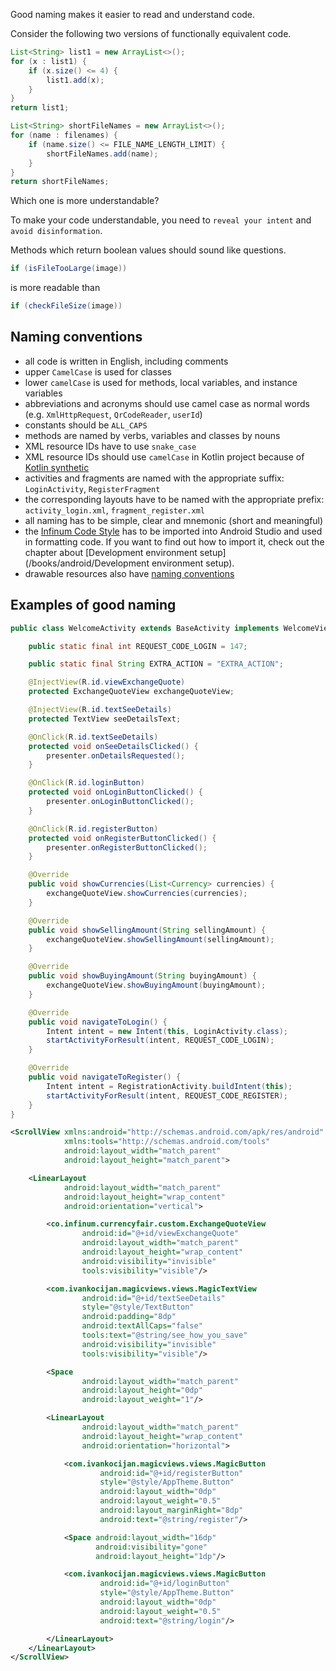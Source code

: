 Good naming makes it easier to read and understand code.

Consider the following two versions of functionally equivalent code.

```java
List<String> list1 = new ArrayList<>();
for (x : list1) {
    if (x.size() <= 4) {
        list1.add(x);
    }
}
return list1;
```

```java
List<String> shortFileNames = new ArrayList<>();
for (name : filenames) {
    if (name.size() <= FILE_NAME_LENGTH_LIMIT) {
        shortFileNames.add(name);
    }
}
return shortFileNames;
```

Which one is more understandable?

To make your code understandable, you need to `reveal your intent` and `avoid disinformation`.

Methods which return boolean values should sound like questions.

```java
if (isFileTooLarge(image))
```

is more readable than

```java
if (checkFileSize(image))
```

## Naming conventions

* all code is written in English, including comments
* upper `CamelCase` is used for classes
* lower `camelCase` is used for methods, local variables, and instance variables
* abbreviations and acronyms should use camel case as normal words (e.g. `XmlHttpRequest`, `QrCodeReader`, `userId`)
* constants should be `ALL_CAPS`
* methods are named by verbs, variables and classes by nouns
* XML resource IDs have to use `snake_case`
* XML resource IDs should use `camelCase` in Kotlin project because of [Kotlin synthetic](https://kotlinlang.org/docs/tutorials/android-plugin.html)
* activities and fragments are named with the appropriate suffix: `LoginActivity`, `RegisterFragment`
* the corresponding layouts have to be named with the appropriate prefix: `activity_login.xml`, `fragment_register.xml`
* all naming has to be simple, clear and mnemonic (short and meaningful)
* the [Infinum Code Style](https://github.com/infinum/android-handbook-private/blob/master/files/InfinumCodeStyle.xml) has to be imported into Android Studio and used in formatting code. If you want to find out how to import it, check out the chapter about [Development environment setup](/books/android/Development environment setup).
* drawable resources also have [naming conventions](http://petrnohejl.github.io/Android-Cheatsheet-For-Graphic-Designers/#naming-conventions)

## Examples of good naming

```java
public class WelcomeActivity extends BaseActivity implements WelcomeView {

    public static final int REQUEST_CODE_LOGIN = 147;

    public static final String EXTRA_ACTION = "EXTRA_ACTION";

    @InjectView(R.id.viewExchangeQuote)
    protected ExchangeQuoteView exchangeQuoteView;

    @InjectView(R.id.textSeeDetails)
    protected TextView seeDetailsText;

    @OnClick(R.id.textSeeDetails)
    protected void onSeeDetailsClicked() {
        presenter.onDetailsRequested();
    }

    @OnClick(R.id.loginButton)
    protected void onLoginButtonClicked() {
        presenter.onLoginButtonClicked();
    }

    @OnClick(R.id.registerButton)
    protected void onRegisterButtonClicked() {
        presenter.onRegisterButtonClicked();
    }

    @Override
    public void showCurrencies(List<Currency> currencies) {
        exchangeQuoteView.showCurrencies(currencies);
    }

    @Override
    public void showSellingAmount(String sellingAmount) {
        exchangeQuoteView.showSellingAmount(sellingAmount);
    }

    @Override
    public void showBuyingAmount(String buyingAmount) {
        exchangeQuoteView.showBuyingAmount(buyingAmount);
    }

    @Override
    public void navigateToLogin() {
        Intent intent = new Intent(this, LoginActivity.class);
        startActivityForResult(intent, REQUEST_CODE_LOGIN);
    }

    @Override
    public void navigateToRegister() {
        Intent intent = RegistrationActivity.buildIntent(this);
        startActivityForResult(intent, REQUEST_CODE_REGISTER);
    }
}
```

```xml
<ScrollView xmlns:android="http://schemas.android.com/apk/res/android"
            xmlns:tools="http://schemas.android.com/tools"
            android:layout_width="match_parent"
            android:layout_height="match_parent">

    <LinearLayout
            android:layout_width="match_parent"
            android:layout_height="wrap_content"
            android:orientation="vertical">

        <co.infinum.currencyfair.custom.ExchangeQuoteView
                android:id="@+id/viewExchangeQuote"
                android:layout_width="match_parent"
                android:layout_height="wrap_content"
                android:visibility="invisible"
                tools:visibility="visible"/>

        <com.ivankocijan.magicviews.views.MagicTextView
                android:id="@+id/textSeeDetails"
                style="@style/TextButton"
                android:padding="8dp"
                android:textAllCaps="false"
                tools:text="@string/see_how_you_save"
                android:visibility="invisible"
                tools:visibility="visible"/>

        <Space
                android:layout_width="match_parent"
                android:layout_height="0dp"
                android:layout_weight="1"/>

        <LinearLayout
                android:layout_width="match_parent"
                android:layout_height="wrap_content"
                android:orientation="horizontal">

            <com.ivankocijan.magicviews.views.MagicButton
                    android:id="@+id/registerButton"
                    style="@style/AppTheme.Button"
                    android:layout_width="0dp"
                    android:layout_weight="0.5"
                    android:layout_marginRight="8dp"
                    android:text="@string/register"/>

            <Space android:layout_width="16dp"
                   android:visibility="gone"
                   android:layout_height="1dp"/>

            <com.ivankocijan.magicviews.views.MagicButton
                    android:id="@+id/loginButton"
                    style="@style/AppTheme.Button"
                    android:layout_width="0dp"
                    android:layout_weight="0.5"
                    android:text="@string/login"/>

        </LinearLayout>
    </LinearLayout>
</ScrollView>
```
